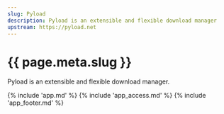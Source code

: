 ```yaml
---
slug: Pyload
description: Pyload is an extensible and flexible download manager
upstream: https://pyload.net
---
```


# {{ page.meta.slug }}

Pyload is an extensible and flexible download manager.

{% include 'app.md' %}
{% include 'app_access.md' %}
{% include 'app_footer.md' %}